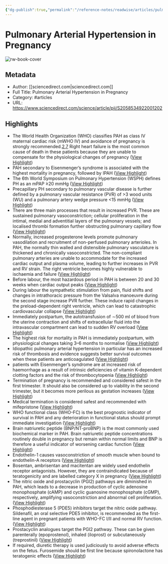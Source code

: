 ```yaml
---
{"dg-publish":true,"permalink":"/reference-notes/readwise/articles/pulmonary-arterial-hypertension-in-pregnancy/"}
---
```


# Pulmonary Arterial Hypertension in Pregnancy

![rw-book-cover](https://ars.els-cdn.com/content/image/1-s2.0-S2058534922X00127-cov150h.gif)

## Metadata
- Author: [[sciencedirect.com\|sciencedirect.com]]
- Full Title: Pulmonary Arterial Hypertension in Pregnancy
- Category: #articles
- URL: https://www.sciencedirect.com/science/article/pii/S2058534922001202

## Highlights
- The World Health Organization (WHO) classifies PAH as class IV maternal cardiac risk (mWHO IV) and avoidance of pregnancy is strongly recommended.[2](https://www.sciencedirect.com/science/article/pii/S2058534922001202#bib2),[7](https://www.sciencedirect.com/science/article/pii/S2058534922001202#bib7) Right heart failure is the most common cause of death in these patients because they are unable to compensate for the physiological changes of pregnancy ([View Highlight](https://read.readwise.io/read/01gpb4gse16m6wsvt408khmpy5))
- PAH secondary to Eisenmenger’s syndrome is associated with the highest mortality in pregnancy, followed by IPAH ([View Highlight](https://read.readwise.io/read/01gpb4mqq4hcnmnj1hb8mtxdab))
- The 6th World Symposium on Pulmonary Hypertension (WSPH) defines PH as an mPAP ≥20 mmHg ([View Highlight](https://read.readwise.io/read/01gpb4p9yfy4xka74bf6960gmp))
- Precapillary PH secondary to pulmonary vascular disease is further defined by a pulmonary vascular resistance (PVR) of >3 wood units (WU) and a pulmonary artery wedge pressure <15 mmHg ([View Highlight](https://read.readwise.io/read/01gpb4pspaceehnpmn0dm4v4qd))
- There are three main processes that result in increased PVR. These are sustained pulmonary vasoconstriction; cellular proliferation in the intimal, medial and adventitial layers of the pulmonary vessels; and localised thrombi formation further obstructing pulmonary capillary flow ([View Highlight](https://read.readwise.io/read/01gpb4rbbnxas97qpm72fm3rqz))
- Normally, increased progesterone levels promote pulmonary vasodilation and recruitment of non-perfused pulmonary arterioles. In PAH, the normally thin walled and distensible pulmonary vasculature is thickened and chronically vasoconstricted. The non-compliant pulmonary arteries are unable to accommodate for the increased cardiac output and plasma volume, leading to further increases in PVR and RV strain. The right ventricle becomes highly vulnerable to ischaemia and failure ([View Highlight](https://read.readwise.io/read/01gpb5ar2d7vsjcp2qwvp13fk4))
- Before labour, the most hazardous period in PAH is between 20 and 30 weeks when cardiac output peaks ([View Highlight](https://read.readwise.io/read/01gpb59ww2ajchnsp5ge0fkamp))
- During labour the sympathetic stimulation from pain, fluid shifts and changes in intrathoracic pressure from the Valsalva manoeuvre during the second stage increase PVR further. These induce rapid changes in the preload-dependent right ventricle, which can lead to catastrophic cardiovascular collapse ([View Highlight](https://read.readwise.io/read/01gpb5cfxrw2mw0dda0pvhb825))
- Immediately postpartum, the autotransfusion of ∼500 ml of blood from the uterine contraction and shifts of extracellular fluid into the intravascular compartment can lead to sudden RV overload ([View Highlight](https://read.readwise.io/read/01gpb5dhs67tg7b5nz7b05d11m))
- The highest risk for mortality in PAH is immediately postpartum, with physiological changes taking 3–6 months to normalise ([View Highlight](https://read.readwise.io/read/01gpb5ea05rqfgfpa6c6swwaph))
- Idiopathic pulmonary arterial hypertension in particular has an increased risk of thrombosis and evidence suggests better survival outcomes when these patients are anticoagulated ([View Highlight](https://read.readwise.io/read/01gpb5g8t04tse759cev09188n))
- patients with Eisenmenger’s syndrome are at increased risk of haemorrhage as a result of intrinsic deficiencies of vitamin K-dependent clotting factors and the risk of thrombocytopenia ([View Highlight](https://read.readwise.io/read/01gpb5grd192yf095ftvxgk18n))
- Termination of pregnancy is recommended and considered safest in the first trimester. It should also be considered up to viability in the second trimester, but it becomes more perilous as gestation increases ([View Highlight](https://read.readwise.io/read/01gpb63z0xftsz8kpm3ftx9w11))
- Medical termination is considered safest and recommended with mifepristone ([View Highlight](https://read.readwise.io/read/01gpb64hbc8kbx68br24t9rfvz))
- WHO functional class (WHO-FC) is the best prognostic indicator of survival in PAH and any deterioration in functional status should prompt immediate investigation ([View Highlight](https://read.readwise.io/read/01gpb658jm6hjt0nadsv8da7gt))
- Brain natriuretic peptide (BNP/NT-proBNP) is the most commonly used biochemical marker in PAH. Brain natriuretic peptide concentrations routinely double in pregnancy but remain within normal limits and BNP is therefore a useful indicator of worsening cardiac function ([View Highlight](https://read.readwise.io/read/01gpb6677d4dkfvyxrzcny3mnp))
- Endothelin-1 causes vasoconstriction of smooth muscle when bound to endothelin-A receptors ([View Highlight](https://read.readwise.io/read/01gpb688jhrc97kj5qk6t60w8b))
- Bosentan, ambrisentan and macitentan are widely used endothelin receptor antagonists. However, they are contraindicated because of teratogenicity and are labelled category X in pregnancy ([View Highlight](https://read.readwise.io/read/01gpb68tqbqktkf5gk8dpn7085))
- The nitric oxide and prostacyclin (PGI2) pathways are diminished in PAH, which leads to a decrease in production of cyclic adenosine monophosphate (cAMP) and cyclic guanosine monophosphate (cGMP), respectively, amplifying vasoconstriction and abnormal cell proliferation. ([View Highlight](https://read.readwise.io/read/01gpb69hd2324pqr1dfbyscp05))
- Phosphodiesterase 5 (PDE5) inhibitors target the nitric oxide pathway. Sildenafil, an oral selective PDE5 inhibitor, is recommended as the first-line agent in pregnant patients with WHO-FC I/II and normal RV function. ([View Highlight](https://read.readwise.io/read/01gpb6betmmyk5j11hna0r4d3q))
- Prostacyclin analogues target the PGI2 pathway. These can be given parenterally (epoprostenol), inhaled (iloprost) or subcutaneously (treprostinil) ([View Highlight](https://read.readwise.io/read/01gpb6az7126akefcrs28qs3q2))
- If required, diuretic therapy is used judiciously to avoid adverse effects on the fetus. Furosemide should be first line because spironolactone has teratogenic effects ([View Highlight](https://read.readwise.io/read/01gpb6dscbdcc1rgbw6xkwjcny))
